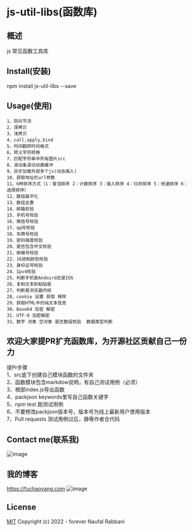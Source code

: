# js-util-libs(函数库)

## 概述

js 常见函数工具库

## Install(安装)

npm install js-util-libs --save

## Usage(使用)

    1、防抖节流  
    2、深拷贝  
    3、浅拷贝  
    4、call,apply,bind  
    5、时间戳转时间格式  
    6、转义字符转换  
    7、匹配字符串中所有图片src  
    8、滚动条滚动动画缓冲  
    9、异步加载外部多个js(动态插入)  
    10、获取地址栏url参数  
    11、6种排序方式（1：冒泡排序 2：计数排序 3：插入排序 4：归并排序 5：快速排序 6：选择排序）  
    12、数组扁平化  
    13、数组去重  
    14、邮箱校验  
    15、手机号校验  
    16、微信号校验  
    17、qq号校验  
    18、车牌号校验  
    19、密码强度校验  
    20、是否包含中文校验  
    21、邮编号校验  
    22、16进制颜色校验  
    23、身份证号校验  
    24、Ipv4校验  
    25、判断手机是Andoird还是IOS  
    26、复制文本到粘贴板  
    27、判断是浏览器内核  
    28、cookie 设置 获取 移除  
    29、获取HTML中的纯文本信息  
    30、Base64 加密 解密  
    31、UTF-8 加密解密  
    32、数字 对象 空对象 是否数组校验  数据类型判断





## 欢迎大家提PR扩充函数库，为开源社区贡献自己一份力
提Pr步骤  
1、src底下创建自己模块函数的文件夹  
2、函数模块包含markdow说明，有自己测试用例（必须）  
3、根部index.js导出函数  
4、packjson keywords里写自己函数关键字  
5、npm test 跑测试用例  
6、不要修改packjson版本号，版本号为线上最新用户使用版本  
7、Pull requests 测试用例过后，静等作者合代码  

## Contact me(联系我)
![image](https://user-images.githubusercontent.com/25168173/154791040-09b5e289-5533-4aa2-9e6d-cb11eabfddf3.png)

## 我的博客
https://fuchaoyang.com
![image](https://user-images.githubusercontent.com/25168173/154791015-750d04e4-02d4-4ebb-a559-5e3331003309.png)

## License

[MIT](http://opensource.org/licenses/MIT) Copyright (c) 2022 - forever Naufal Rabbani
